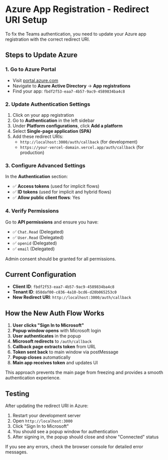 # Azure App Registration - Redirect URI Setup

To fix the Teams authentication, you need to update your Azure app registration with the correct redirect URI.

## Steps to Update Azure

### 1. Go to Azure Portal
- Visit [portal.azure.com](https://portal.azure.com)
- Navigate to **Azure Active Directory** → **App registrations**
- Find your app: `fbdf2f53-eaa7-4b57-9ac9-4589834ba4c8`

### 2. Update Authentication Settings
1. Click on your app registration
2. Go to **Authentication** in the left sidebar
3. Under **Platform configurations**, click **Add a platform**
4. Select **Single-page application (SPA)**
5. Add these redirect URIs:
   - `http://localhost:3000/auth/callback` (for development)
   - `https://your-vercel-domain.vercel.app/auth/callback` (for production)

### 3. Configure Advanced Settings
In the **Authentication** section:
- ✅ **Access tokens** (used for implicit flows)
- ✅ **ID tokens** (used for implicit and hybrid flows)
- ✅ **Allow public client flows**: Yes

### 4. Verify Permissions
Go to **API permissions** and ensure you have:
- ✅ `Chat.Read` (Delegated)
- ✅ `User.Read` (Delegated)
- ✅ `openid` (Delegated)
- ✅ `email` (Delegated)

Admin consent should be granted for all permissions.

## Current Configuration
- **Client ID**: `fbdf2f53-eaa7-4b57-9ac9-4589834ba4c8`
- **Tenant ID**: `858daf00-c836-4a10-bcd6-d20b065253c0`
- **New Redirect URI**: `http://localhost:3000/auth/callback`

## How the New Auth Flow Works

1. **User clicks "Sign In to Microsoft"**
2. **Popup window opens** with Microsoft login
3. **User authenticates** in the popup
4. **Microsoft redirects** to `/auth/callback`
5. **Callback page extracts token** from URL
6. **Token sent back** to main window via postMessage
7. **Popup closes** automatically
8. **Main app receives token** and updates UI

This approach prevents the main page from freezing and provides a smooth authentication experience.

## Testing

After updating the redirect URI in Azure:
1. Restart your development server
2. Open `http://localhost:3000`
3. Click "Sign In to Microsoft"
4. You should see a popup window for authentication
5. After signing in, the popup should close and show "Connected" status

If you see any errors, check the browser console for detailed error messages.
